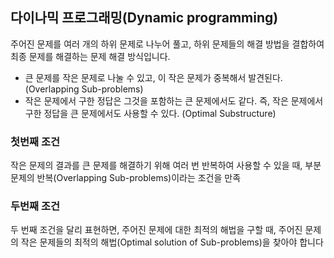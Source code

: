 ## 다이나믹 프로그래밍(Dynamic programming)


주어진 문제를 여러 개의 하위 문제로 나누어 풀고, 하위 문제들의 해결 방법을 결합하여 최종 문제를 해결하는 문제 해결 방식입니다.

- 큰 문제를 작은 문제로 나눌 수 있고, 이 작은 문제가 중복해서 발견된다. (Overlapping Sub-problems)
- 작은 문제에서 구한 정답은 그것을 포함하는 큰 문제에서도 같다. 즉, 작은 문제에서 구한 정답을 큰 문제에서도 사용할 수 있다. (Optimal Substructure)

### 첫번째 조건
 작은 문제의 결과를 큰 문제를 해결하기 위해 여러 번 반복하여 사용할 수 있을 때, 부분 문제의 반복(Overlapping Sub-problems)이라는 조건을 만족

### 두번째 조건
 두 번째 조건을 달리 표현하면, 주어진 문제에 대한 최적의 해법을 구할 때, 주어진 문제의 작은 문제들의 최적의 해법(Optimal solution of Sub-problems)을 찾아야 합니다
